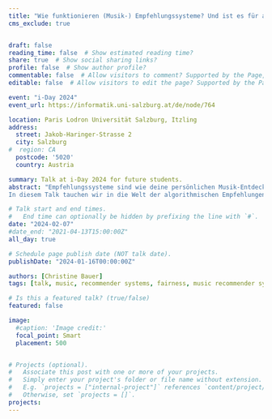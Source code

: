 ```yaml
---
title: "Wie funktionieren (Musik-) Empfehlungssysteme? Und ist es für alle fair, was ich zu hören bekomme?"
cms_exclude: true


draft: false
reading_time: false  # Show estimated reading time?
share: true  # Show social sharing links?
profile: false  # Show author profile?
commentable: false  # Allow visitors to comment? Supported by the Page, Post, and Docs content types.
editable: false  # Allow visitors to edit the page? Supported by the Page, Post, and Docs content types.

event: "i-Day 2024"
event_url: https://informatik.uni-salzburg.at/de/node/764

location: Paris Lodron Universität Salzburg, Itzling
address:
  street: Jakob-Haringer-Strasse 2
  city: Salzburg
#  region: CA
  postcode: '5020'
  country: Austria

summary: Talk at i-Day 2024 for future students.
abstract: "Empfehlungssysteme sind wie deine persönlichen Musik-Entdecker im Internet. Sie helfen dir, die besten Songs zu finden, basierend auf dem, was du magst. Aber wie genau funktionieren diese Systeme, die dir sagen, 'Wenn du das magst, wirst du auch das mögen'? Und ist es wirklich fair für alle?
In diesem Talk tauchen wir in die Welt der algorithmischen Empfehlungen ein, die nicht nur beim Online-Shopping, sondern auch auf Musikplattformen eine große Rolle spielen. Erfahre, wie diese Systeme arbeiten, und warum sie manchmal nicht so ideal sind, wie sie sein sollten. Fragst du dich, warum Musikvorschläge für deine Freunde besser passen als für dich? Welche Artists werden häufig empfohlen und warum? Mach mit, um herauszufinden, wie Empfehlungssysteme funktionieren und und ob das, was als 'fair' gilt, für alle gleich ist!"

# Talk start and end times.
#   End time can optionally be hidden by prefixing the line with `#`.
date: "2024-02-07"
#date_end: "2021-04-13T15:00:00Z"
all_day: true

# Schedule page publish date (NOT talk date).
publishDate: "2024-01-16T00:00:00Z"

authors: [Christine Bauer]
tags: [talk, music, recommender systems, fairness, music recommender systems, communication to the public]

# Is this a featured talk? (true/false)
featured: false

image:
  #caption: 'Image credit:'
  focal_point: Smart
  placement: 500


# Projects (optional).
#   Associate this post with one or more of your projects.
#   Simply enter your project's folder or file name without extension.
#   E.g. `projects = ["internal-project"]` references `content/project/deep-learning/index.md`.
#   Otherwise, set `projects = []`.
projects:
---
```

